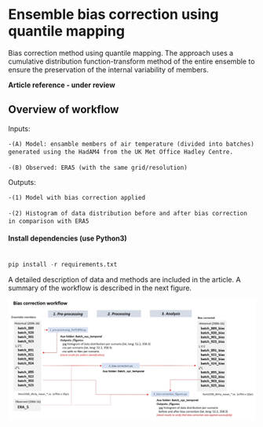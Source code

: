 # Ensemble bias correction using quantile mapping 

Bias correction method using quantile mapping. The approach uses a cumulative distribution function-transform method of the entire ensemble to ensure the preservation of the internal variability of members. 

  **Article reference - under review**

## Overview of workflow


Inputs: 

	-(A) Model: ensamble members of air temperature (divided into batches) generated using the HadAM4 from the UK Met Office Hadley Centre.

	-(B) Observed: ERA5 (with the same grid/resolution)

Outputs: 

	-(1) Model with bias correction applied

	-(2) Histogram of data distribution before and after bias correction in comparison with ERA5




#### Install dependencies (use Python3)

```python

pip install -r requirements.txt

```

A detailed description of data and methods are included in the article. A summary of the workflow is described in the next figure. 

![CSV example](https://github.com/lizanafj/ensemble-bias-correction/blob/main/resources/bias_correction_workflow.JPG )





